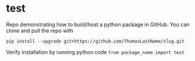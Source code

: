 # test

Repo demonstrating how to build/host a python package in GitHub. You can clone and pull the repo with

`pip install --upgrade git+https://github.com/ThomasLastName/slug.git`

Verify installation by running python code `from package_name import test`
